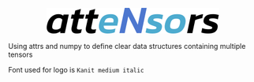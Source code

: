 <p align="center">
    <picture>
        <img src="./docs/_static/logo.png" alt="attensors" />
    </picture>
</p>

Using attrs and numpy to define clear data structures containing multiple tensors

Font used for logo is `Kanit medium italic`
